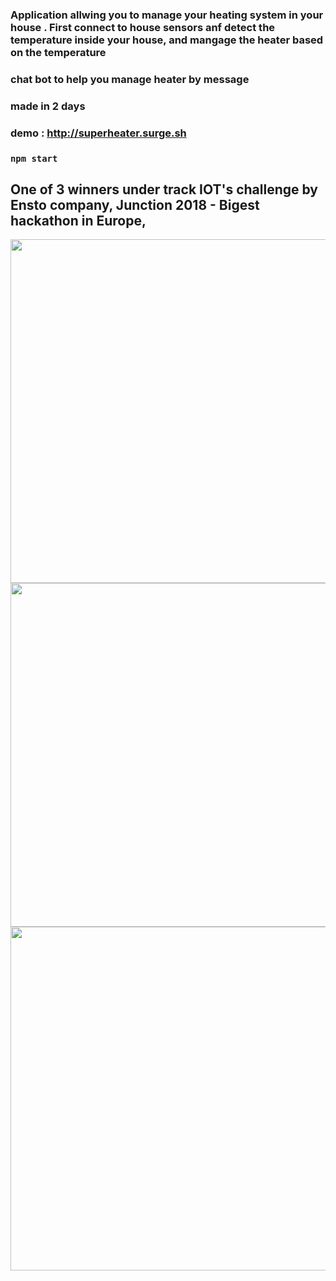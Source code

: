 ### Application allwing you to manage your heating system in your house . First connect to house sensors anf detect the temperature inside your house, and mangage the heater based on the temperature
### chat bot to help you manage heater by message
### made in 2 days
### demo : http://superheater.surge.sh

### `npm start`

## One of 3 winners under track IOT's challenge by Ensto company, Junction 2018 - Bigest hackathon in Europe,




  <img src="https://i.imgur.com/he5MG7p.png" width="550"/>
  

  <img src="https://i.imgur.com/FCxBSEt.png" width="550"/>
  <img src="https://i.imgur.com/80jZGXx.png" width="550"/>
